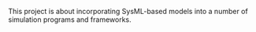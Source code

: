 This project is about incorporating SysML-based models into a number of simulation programs and frameworks.